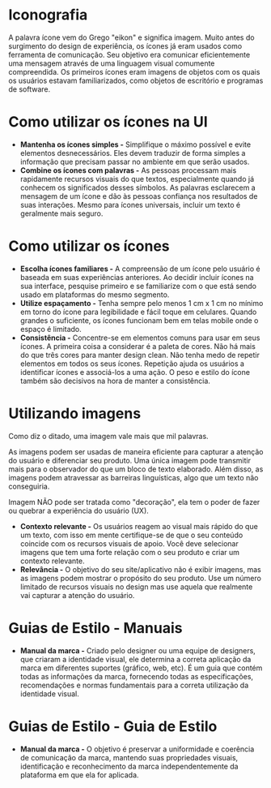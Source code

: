 # Iconografia

A palavra ícone vem do Grego "eikon" e significa imagem. Muito antes do surgimento do design de experiência, os ícones já eram usados como ferramenta de comunicação. Seu objetivo era comunicar eficientemente uma mensagem através de uma linguagem visual comumente compreendida. Os primeiros ícones eram imagens de objetos com os quais os usuários estavam familiarizados, como objetos de escritório e programas de software.

# Como utilizar os ícones na UI

- **Mantenha os ícones simples -** Simplifique o máximo possível e evite elementos desnecessários. Eles devem traduzir de forma simples a informação que precisam passar no ambiente em que serão usados.
- **Combine os ícones com palavras -** As pessoas processam mais rapidamente recursos visuais do que textos, especialmente quando já conhecem os significados desses símbolos. As palavras esclarecem a mensagem de um ícone e dão às pessoas confiança nos resultados de suas interações. Mesmo para ícones universais, incluir um texto é geralmente mais seguro.

# Como utilizar os ícones

- **Escolha ícones familiares -** A compreensão de um ícone pelo usuário é baseada em suas experiências anteriores. Ao decidir incluir ícones na sua interface, pesquise primeiro e se familiarize com o que está sendo usado em plataformas do mesmo segmento.
- **Utilize espaçamento -** Tenha sempre pelo menos 1 cm x 1 cm no mínimo em torno do ícone para legibilidade e fácil toque em celulares. Quando grandes o suficiente, os ícones funcionam bem em telas mobile onde o espaço é limitado.
- **Consistência -** Concentre-se em elementos comuns para usar em seus ícones. A primeira coisa a considerar é a paleta de cores. Não há mais do que três cores para manter  design clean. Não tenha medo de repetir elementos em todos os seus ícones. Repetição ajuda os usuários a identificar ícones e associá-los a uma ação. O peso e estilo do ícone também são decisivos na hora de manter a consistência.

# Utilizando imagens

Como diz o ditado, uma imagem vale mais que mil palavras.

As imagens podem ser usadas de maneira eficiente para capturar a atenção do usuário e diferenciar seu produto. Uma única imagem pode transmitir mais para o observador do que um bloco de texto elaborado. Além disso, as imagens podem atravessar as barreiras linguísticas, algo que um texto não conseguiria.

Imagem NÃO pode ser tratada como "decoração", ela tem o poder de fazer ou quebrar a experiência do usuário (UX).

- **Contexto relevante -** Os usuários reagem ao visual mais rápido do que um texto, com isso em mente certifique-se de que o seu conteúdo coincide com os recursos visuais de apoio. Você deve selecionar imagens que tem uma forte relação com o seu produto e criar um contexto relevante.
- **Relevância -** O objetivo do seu site/aplicativo não é exibir imagens, mas as imagens podem mostrar o propósito do seu produto. Use um número limitado de recursos visuais no design mas use aquela que realmente vai capturar a atenção do usuário.

# Guias de Estilo - Manuais

- **Manual da marca -** Criado pelo designer ou uma equipe de designers, que criaram a identidade visual, ele determina a correta aplicação da marca em diferentes suportes (gráfico, web, etc).
É um guia que contém todas as informações da marca, fornecendo todas as especificações, recomendações e normas fundamentais para a correta utilização da identidade visual.

# Guias de Estilo - Guia de Estilo

- **Manual da marca -** O objetivo é preservar a uniformidade e coerência de comunicação da marca, mantendo suas propriedades visuais, identificação e reconhecimento da marca independentemente da plataforma em que ela for aplicada.